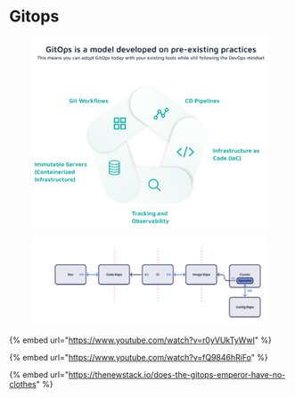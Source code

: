 # Gitops

<figure><img src="../.gitbook/assets/FfsmCgaX0AAGi0Y.jpeg" alt=""><figcaption></figcaption></figure>

<figure><img src="../.gitbook/assets/image.png" alt=""><figcaption></figcaption></figure>

{% embed url="https://www.youtube.com/watch?v=r0yVUkTyWwI" %}

{% embed url="https://www.youtube.com/watch?v=fQ9846hRiFo" %}

{% embed url="https://thenewstack.io/does-the-gitops-emperor-have-no-clothes" %}
